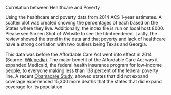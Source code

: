 Correlation between Healthcare and Poverty

Using the healthcare and poverty data from 2014 ACS 1-year estimates.  A scatter plot was created showing the percentages of each based on the States where they live.  Additionally, the index file is run on local host:8000.  Please see Screen Shot of Website to see the html rendered.  Lastly, the review showed the trend in the data and that poverty and lack of healthcare have a strong corrlation with two outliers being Texas and Georgia. 

This data was before the Affordable Care Act went into effect in 2014 
(Source: <a href="https://en.wikipedia.org/wiki/Patient_Protection_and_Affordable_Care_Act">Wikipedia</a>).  The major benefit of the Affordable Care Act was it expanded Medicaid, the federal health insurance program for low-income people, to everyone making less than 138 percent of the federal poverty line.  A recent <a href = "https://www.vox.com/policy-and-politics/2019/7/23/20703776/medicaid-expansion-obamacare-health-care-2020">Obamacare Study</a>, showed states that did not expand coverage experienced 15,300 more deaths that the states that did expand coverage for its population.
